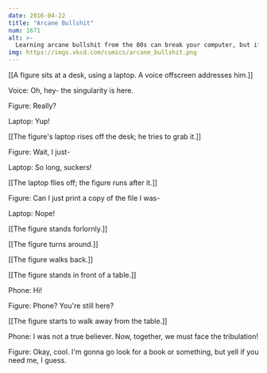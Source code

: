 ```yaml
---
date: 2016-04-22
title: "Arcane Bullshit"
num: 1671
alt: >-
  Learning arcane bullshit from the 80s can break your computer, but if you're willing to wade through arcane bullshit from programmers in the 90s and 2000s, you can break everyone else's computers, too.
img: https://imgs.xkcd.com/comics/arcane_bullshit.png
---
```

[[A figure sits at a desk, using a laptop. A voice offscreen addresses him.]]

Voice: Oh, hey- the singularity is here.

Figure: Really? 

Laptop: Yup! 

[[The figure's laptop rises off the desk; he tries to grab it.]]

Figure: Wait, I just- 

Laptop: So long, suckers! 

[[The laptop flies off; the figure runs after it.]]

Figure: Can I just print a copy of the file I was-

Laptop: Nope! 

[[The figure stands forlornly.]]

[[The figure turns around.]]

[[The figure walks back.]]

[[The figure stands in front of a table.]]

Phone: Hi! 

Figure: Phone? You're still here?

[[The figure starts to walk away from the table.]]

Phone: I was not a true believer. Now, together, we must face the tribulation! 

Figure: Okay, cool. I'm gonna go look for a book or something, but yell if you need me, I guess. 

